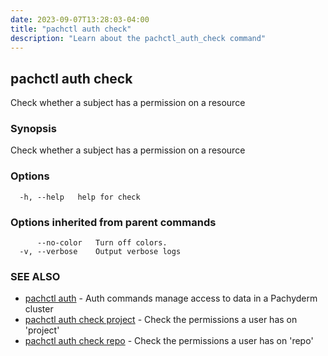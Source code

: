 ```yaml
---
date: 2023-09-07T13:28:03-04:00
title: "pachctl auth check"
description: "Learn about the pachctl_auth_check command"
---
```


## pachctl auth check

Check whether a subject has a permission on a resource

### Synopsis

Check whether a subject has a permission on a resource

### Options

```
  -h, --help   help for check
```

### Options inherited from parent commands

```
      --no-color   Turn off colors.
  -v, --verbose    Output verbose logs
```

### SEE ALSO

* [pachctl auth](../pachctl_auth)	 - Auth commands manage access to data in a Pachyderm cluster
* [pachctl auth check project](../pachctl_auth_check_project)	 - Check the permissions a user has on 'project'
* [pachctl auth check repo](../pachctl_auth_check_repo)	 - Check the permissions a user has on 'repo'

